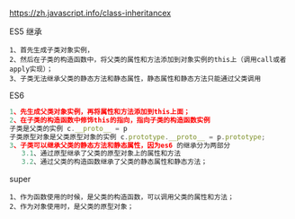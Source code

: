 https://zh.javascript.info/class-inheritancex

ES5 继承
```
1、首先生成子类对象实例，
2、然后在子类的构造函数中，将父类的属性和方法添加到对象实例的this上（调用call或者apply实现）；
3、子类无法继承父类的静态方法和静态属性，静态属性和静态方法只能通过父类调用
```

ES6
```javaScript
1、先生成父类对象实例，再将属性和方法添加到this上面；
2、在子类的构造函数中修饰this的指向，指向子类的构造函数实例
子类是父类的实例 c.__proto__ = p
子类原型对象是父类原型对象的实例 c.prototype.__proto__ = p.prototype;
3、子类可以继承父类的静态方法和静态属性，因为es6 的继承分为两部分
   3.1、通过原型继承了父类的原型对象上的属性和方法
   3.2、通过父类的构造函数继承了父类的静态属性和静态方法；
```

super
```
1、作为函数使用的时候，是父类的构造函数，可以调用父类的属性和方法；
2、作为对象使用时，是父类的原型对象；
```
